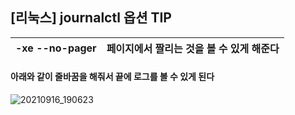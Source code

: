 ## [리눅스] journalctl 옵션 TIP

| -xe --no-pager | 페이지에서 짤리는 것을 볼 수 있게 해준다 |
| -------------- | :--------------------------------------- |

#### 아래와 같이 줄바꿈을 해줘서 끝에 로그를 볼 수 있게 된다

![20210916_190623](C:\Users\jihun\Desktop\image\20210916_190623.png)

